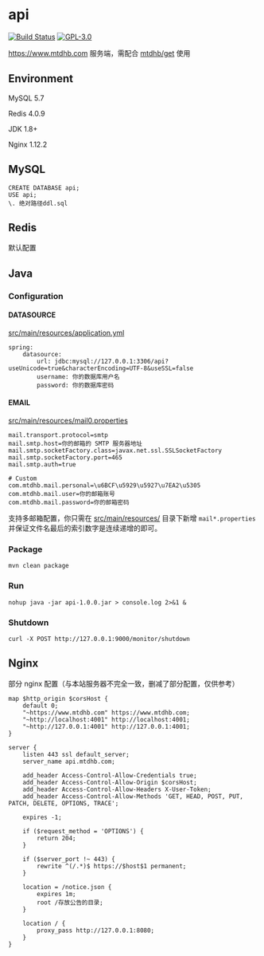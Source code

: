 # api

[![Build Status](https://travis-ci.com/mtdhb/api.svg?branch=master)](https://travis-ci.com/mtdhb/api)
[![GPL-3.0](https://img.shields.io/badge/license-GPL--3.0-blue.svg)](LICENSE)

https://www.mtdhb.com 服务端，需配合 [mtdhb/get](https://github.com/mtdhb/get) 使用

## Environment

MySQL 5.7

Redis 4.0.9

JDK 1.8+

Nginx 1.12.2

## MySQL

```
CREATE DATABASE api;
USE api;
\. 绝对路径ddl.sql
```

## Redis

默认配置

## Java

### Configuration

#### DATASOURCE

[src/main/resources/application.yml](src/main/resources/application.yml)

```
spring:
    datasource:
        url: jdbc:mysql://127.0.0.1:3306/api?useUnicode=true&characterEncoding=UTF-8&useSSL=false
        username: 你的数据库用户名
        password: 你的数据库密码
```

#### EMAIL

[src/main/resources/mail0.properties](src/main/resources/mail0.properties)

```
mail.transport.protocol=smtp
mail.smtp.host=你的邮箱的 SMTP 服务器地址
mail.smtp.socketFactory.class=javax.net.ssl.SSLSocketFactory
mail.smtp.socketFactory.port=465
mail.smtp.auth=true

# Custom
com.mtdhb.mail.personal=\u6BCF\u5929\u5927\u7EA2\u5305
com.mtdhb.mail.user=你的邮箱账号
com.mtdhb.mail.password=你的邮箱密码
```

支持多邮箱配置，你只需在 [src/main/resources/](src/main/resources/) 目录下新增 `mail*.properties` 并保证文件名最后的索引数字是连续递增的即可。

### Package

```
mvn clean package
```

### Run

```
nohup java -jar api-1.0.0.jar > console.log 2>&1 &
```

### Shutdown

```
curl -X POST http://127.0.0.1:9000/monitor/shutdown
```

## Nginx

部分 nginx 配置（与本站服务器不完全一致，删减了部分配置，仅供参考）

```nginx
map $http_origin $corsHost {
    default 0;
    "~https://www.mtdhb.com" https://www.mtdhb.com;
    "~http://localhost:4001" http://localhost:4001;
    "~http://127.0.0.1:4001" http://127.0.0.1:4001;
}

server {
    listen 443 ssl default_server;
    server_name api.mtdhb.com;

    add_header Access-Control-Allow-Credentials true;
    add_header Access-Control-Allow-Origin $corsHost;
    add_header Access-Control-Allow-Headers X-User-Token;
    add_header Access-Control-Allow-Methods 'GET, HEAD, POST, PUT, PATCH, DELETE, OPTIONS, TRACE';

    expires -1;

    if ($request_method = 'OPTIONS') {
        return 204;
    }

    if ($server_port !~ 443) {
        rewrite ^(/.*)$ https://$host$1 permanent;
    }

    location = /notice.json {
        expires 1m;
        root /存放公告的目录;
    }

    location / {
        proxy_pass http://127.0.0.1:8080;
    }
}
```
